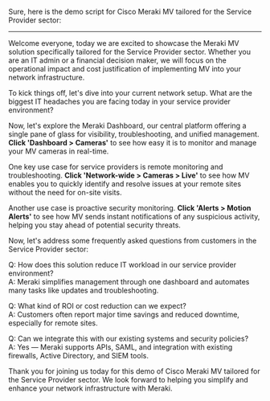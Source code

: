 Sure, here is the demo script for Cisco Meraki MV tailored for the Service Provider sector:

---

Welcome everyone, today we are excited to showcase the Meraki MV solution specifically tailored for the Service Provider sector. Whether you are an IT admin or a financial decision maker, we will focus on the operational impact and cost justification of implementing MV into your network infrastructure.

To kick things off, let's dive into your current network setup. What are the biggest IT headaches you are facing today in your service provider environment?

Now, let's explore the Meraki Dashboard, our central platform offering a single pane of glass for visibility, troubleshooting, and unified management. **Click 'Dashboard > Cameras'** to see how easy it is to monitor and manage your MV cameras in real-time.

One key use case for service providers is remote monitoring and troubleshooting. **Click 'Network-wide > Cameras > Live'** to see how MV enables you to quickly identify and resolve issues at your remote sites without the need for on-site visits.

Another use case is proactive security monitoring. **Click 'Alerts > Motion Alerts'** to see how MV sends instant notifications of any suspicious activity, helping you stay ahead of potential security threats.

Now, let's address some frequently asked questions from customers in the Service Provider sector:

Q: How does this solution reduce IT workload in our service provider environment?  
A: Meraki simplifies management through one dashboard and automates many tasks like updates and troubleshooting.

Q: What kind of ROI or cost reduction can we expect?  
A: Customers often report major time savings and reduced downtime, especially for remote sites.

Q: Can we integrate this with our existing systems and security policies?  
A: Yes — Meraki supports APIs, SAML, and integration with existing firewalls, Active Directory, and SIEM tools.

Thank you for joining us today for this demo of Cisco Meraki MV tailored for the Service Provider sector. We look forward to helping you simplify and enhance your network infrastructure with Meraki.